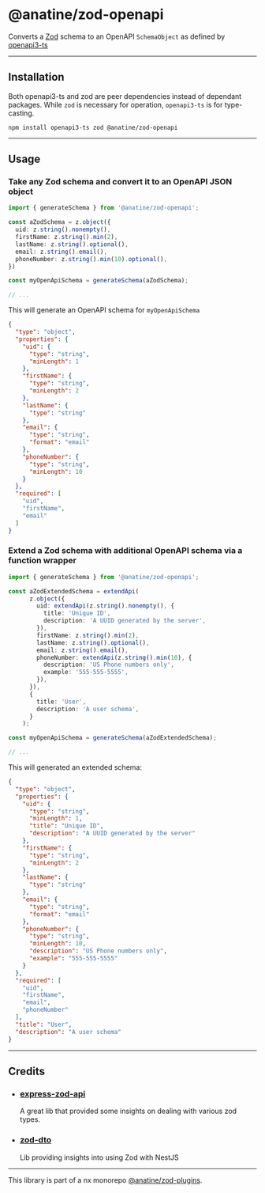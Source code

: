 # @anatine/zod-openapi

Converts a [Zod](https://github.com/colinhacks/zod) schema to an OpenAPI `SchemaObject` as defined by [openapi3-ts](https://www.npmjs.com/package/openapi3-ts)

----

## Installation

Both openapi3-ts and zod are peer dependencies instead of dependant packages.
While `zod` is necessary for operation, `openapi3-ts` is for type-casting.

```shell
npm install openapi3-ts zod @anatine/zod-openapi
```

----

## Usage

### Take any Zod schema and convert it to an OpenAPI JSON object

```typescript
import { generateSchema } from '@anatine/zod-openapi';

const aZodSchema = z.object({
  uid: z.string().nonempty(),
  firstName: z.string().min(2),
  lastName: z.string().optional(),
  email: z.string().email(),
  phoneNumber: z.string().min(10).optional(),
})

const myOpenApiSchema = generateSchema(aZodSchema);

// ...
```

This will generate an OpenAPI schema for `myOpenApiSchema` 
```json
{
  "type": "object",
  "properties": {
    "uid": {
      "type": "string",
      "minLength": 1
    },
    "firstName": {
      "type": "string",
      "minLength": 2
    },
    "lastName": {
      "type": "string"
    },
    "email": {
      "type": "string",
      "format": "email"
    },
    "phoneNumber": {
      "type": "string",
      "minLength": 10
    }
  },
  "required": [
    "uid",
    "firstName",
    "email"
  ]
}
```

### Extend a Zod schema with additional OpenAPI schema via a function wrapper

```typescript
import { generateSchema } from '@anatine/zod-openapi';

const aZodExtendedSchema = extendApi(
      z.object({
        uid: extendApi(z.string().nonempty(), {
          title: 'Unique ID',
          description: 'A UUID generated by the server',
        }),
        firstName: z.string().min(2),
        lastName: z.string().optional(),
        email: z.string().email(),
        phoneNumber: extendApi(z.string().min(10), {
          description: 'US Phone numbers only',
          example: '555-555-5555',
        }),
      }),
      {
        title: 'User',
        description: 'A user schema',
      }
    );

const myOpenApiSchema = generateSchema(aZodExtendedSchema);

// ...
```

This will generated an extended schema:
```json
{
  "type": "object",
  "properties": {
    "uid": {
      "type": "string",
      "minLength": 1,
      "title": "Unique ID",
      "description": "A UUID generated by the server"
    },
    "firstName": {
      "type": "string",
      "minLength": 2
    },
    "lastName": {
      "type": "string"
    },
    "email": {
      "type": "string",
      "format": "email"
    },
    "phoneNumber": {
      "type": "string",
      "minLength": 10,
      "description": "US Phone numbers only",
      "example": "555-555-5555"
    }
  },
  "required": [
    "uid",
    "firstName",
    "email",
    "phoneNumber"
  ],
  "title": "User",
  "description": "A user schema"
}
```

----
## Credits

- ### [express-zod-api](https://github.com/RobinTail/express-zod-api)
  A great lib that provided some insights on dealing with various zod types.

- ### [zod-dto](https://github.com/kbkk/abitia/tree/master/packages/zod-dto)
  Lib providing insights into using Zod with NestJS

----

This library is part of a nx monorepo [@anatine/zod-plugins](https://github.com/anatine/zod-plugins).